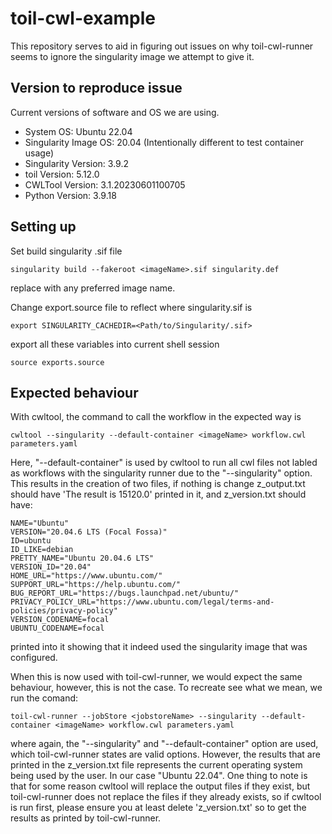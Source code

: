 # toil-cwl-example
This repository serves to aid in figuring out issues on why toil-cwl-runner seems to ignore the singularity image we attempt to give it.

## Version to reproduce issue
Current versions of software and OS we are using.

+ System OS: Ubuntu 22.04
+ Singularity Image OS: 20.04 (Intentionally different to test container usage)
+ Singularity Version: 3.9.2
+ toil Version: 5.12.0
+ CWLTool Version: 3.1.20230601100705
+ Python Version: 3.9.18

## Setting up

Set build singularity .sif file 
```
singularity build --fakeroot <imageName>.sif singularity.def
```
replace <imageName> with any preferred image name.

Change export.source file to reflect where singularity.sif is
```
export SINGULARITY_CACHEDIR=<Path/to/Singularity/.sif>
```

export all these variables into current shell session
```
source exports.source
```

## Expected behaviour

With cwltool, the command to call the workflow in the expected way is

```
cwltool --singularity --default-container <imageName> workflow.cwl parameters.yaml
```
Here, "--default-container" is used by cwltool to run all cwl files not labled as workflows with the singularity runner due to the "--singularity" option. This results in the creation of two files, if nothing is change z_output.txt should have 'The result is 15120.0' printed in it, and z_version.txt should have:

```
NAME="Ubuntu"
VERSION="20.04.6 LTS (Focal Fossa)"
ID=ubuntu
ID_LIKE=debian
PRETTY_NAME="Ubuntu 20.04.6 LTS"
VERSION_ID="20.04"
HOME_URL="https://www.ubuntu.com/"
SUPPORT_URL="https://help.ubuntu.com/"
BUG_REPORT_URL="https://bugs.launchpad.net/ubuntu/"
PRIVACY_POLICY_URL="https://www.ubuntu.com/legal/terms-and-policies/privacy-policy"
VERSION_CODENAME=focal
UBUNTU_CODENAME=focal
```

printed into it showing that it indeed used the singularity image that was configured.

When this is now used with toil-cwl-runner, we would expect the same behaviour, however, this is not the case. To recreate see what we mean, we run the comand:
```
toil-cwl-runner --jobStore <jobstoreName> --singularity --default-container <imageName> workflow.cwl parameters.yaml
```
where again, the "--singularity" and "--default-container" option are used, which toil-cwl-runner states are valid options. However, the results that are printed in the z_version.txt file represents the current operating system being used by the user. In our case "Ubuntu 22.04". One thing to note is that for some reason cwltool will replace the output files if they exist, but toil-cwl-runner does not replace the files if they already exists, so if cwltool is run first, please ensure you at least delete 'z_version.txt' so to get the results as printed by toil-cwl-runner.


